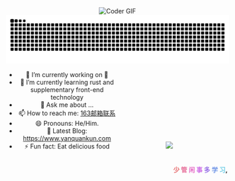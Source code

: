 <div align="center">
  <img src="https://media.giphy.com/media/SWoSkN6DxTszqIKEqv/giphy.gif" alt="Coder GIF" width="500">
</div>

<div align="center">
  <img src="https://github.com/yanquankun/yanquankun/blob/output/github-contribution-grid-snake-dark.svg"/>
</div>

<html>
<div style="display: inline-block!important;width:50%;text-align: center;">

- 🔭 I’m currently working on 👻
- 🌱 I’m currently learning rust and supplementary front-end technology
- 💬 Ask me about ...
- 📫 How to reach me: [163邮箱联系](mailto:17600610907@163.com)
- 😄 Pronouns: He/Him.
- 📕 Latest Blog: https://www.yanquankun.com
- ⚡ Fun fact: Eat delicious food
</div>
<div style="display: inline-block!important;width:45%;text-align: center;">
  <!-- <img src = "https://github-readme-stats.vercel.app/api?username=yanquankun&show_icons=true&theme=tokyonight&line_height=27"> -->
  <img src = "https://github-readme-stats.vercel.app/api/top-langs/?username=yanquankun&theme=radical">
</div>

</html>

<p align="center"><marquee align = "center"><b>
<font color="#e66b6d">少</font>
<font color="#e66d98">管</font>
<font color="#e66cc6">闲</font>
<font color="#cc6de6">事</font>
<font color="#9770e6">多</font>
<font color="#6d93e6">学</font>
<font color="#6fcde6">习</font>, 				
<font color="#cde670">今</font>
<font color="#e6df72">天</font>
<font color="#e6c073">不</font>
<font color="#e6a271">学</font>
<font color="#e6796f">习</font>
<font color="#e65454">明</font>
<font color="#e63333">天</font>
<font color="#e62c2c">变</font>
<font color="#e60101">shit</font>		
</b></marquee></p>
